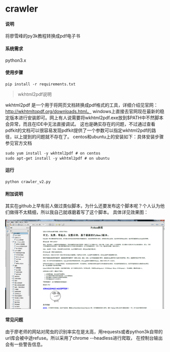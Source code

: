# crawler

#### 说明
将廖雪峰的py3k教程转换成pdf电子书

#### 系统需求
python3.x

#### 使用步骤

```
pip install -r requirements.txt
```
> wkhtml2pdf说明

wkhtml2pdf 是一个用于将网页文档转换成pdf格式的工具，详细介绍见官网：http://wkhtmltopdf.org/downloads.html。
windows上直接去官网现在最新的稳定版本进行安装即可。网上有人说需要将wkhtml2pdf.exe放到$PATH中不然脚本会异常，而且在IDE中无法直接调试。
这也是确实存在的问题，不过通过查看pdfkit的文档可以很容易发现pdfkit提供了一个参数可以指定wkhtml2pdf的路径，以上提到的问题就不存在了。
centos和ubuntu上的安装如下：具体安装步骤参见官方文档
```
sudo yum install -y wkhtml2pdf # on centos
sudo apt-get install -y wkhtml2pdf # on ubuntu
```
#### 运行
```
python crawler_v2.py
```

#### 附加说明
其实在github上早有前人做过类似脚本，为什么还要发布这个脚本呢？个人认为他们做得不太精细，所以我自己就琢磨着写了这个脚本。
具体详见效果图：

![image](./pdfs/preview.png)

#### 常见问题
由于廖老师的网站对爬虫的识别率实在是太高，用requests或者python3k自带的url库会被中途refuse。所以采用了chrome --headless进行爬取，
在控制台输出会有一些警告信息。
